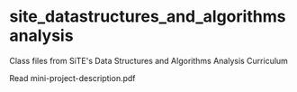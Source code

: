 # site_datastructures_and_algorithmsanalysis
Class files from SiTE's Data Structures and Algorithms Analysis Curriculum

Read mini-project-description.pdf

